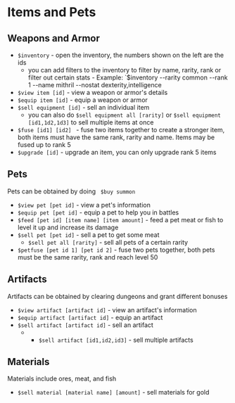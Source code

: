 # Items and Pets

## Weapons and Armor

* `$inventory` - open the inventory, the numbers shown on the left are the ids
    - you can add filters to the inventory to filter by name, rarity, rank or filter out certain stats
          - Example: `$inventory --rarity common --rank 1 --name mithril --nostat dexterity,intelligence
* `$view item [id]` - view a weapon or armor's details
* `$equip item [id]` - equip a weapon or armor
* `$sell equipment [id]` - sell an individual item
    - you can also do `$sell equipment all [rarity]` or `$sell equipment [id1,1d2,1d3]` to sell multiple items at once
* `$fuse [id1] [id2] ` - fuse two items together to create a stronger item, both items must have the same rank, rarity and name. Items may be fused up to rank 5
* `$upgrade [id]` - upgrade an item, you can only upgrade rank 5 items

## Pets
Pets can be obtained by doing `` $buy summon`` 

* `$view pet [pet id]` - view a pet's information
* `$equip pet [pet id]` - equip a pet to help you in battles
* `$feed [pet id] [item name] [item amount]` - feed a pet meat or fish to level it up and increase its damage
* `$sell pet [pet id]` - sell a pet to get some meat
  * `$sell pet all [rarity]` - sell all pets of a certain rarity
* `$petfuse [pet id 1] [pet id 2]` - fuse two pets together, both pets must be the same rarity, rank and reach level 50

## Artifacts
Artifacts can be obtained by clearing dungeons and grant different bonuses

* `$view artifact [artifact id]` - view an artifact's information
* `$equip artifact [artifact id]` - equip an artifact
* `$sell artifact [artifact id]` - sell an artifact
    - * `$sell artifact [id1,id2,id3]` - sell multiple artifacts

## Materials
Materials include ores, meat, and fish

* `$sell material [material name] [amount]` - sell materials for gold
